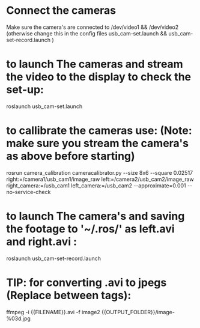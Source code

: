 # Connect the cameras
Make sure the camera's are connected to /dev/video1 && /dev/video2 
(otherwise change this in the config files usb_cam-set.launch && usb_cam-set-record.launch )


# to launch The cameras and stream the video to the display to check the set-up:
roslaunch usb_cam-set.launch 


# to callibrate the cameras use: (Note: make sure you stream the camera's as above before starting)
rosrun camera_calibration cameracalibrator.py --size 8x6 --square 0.02517 right:=/camera1/usb_cam1/image_raw left:=/camera2/usb_cam2/image_raw right_camera:=/usb_cam1 left_camera:=/usb_cam2 --approximate=0.001 --no-service-check 


# to launch The camera's and saving the footage to '~/.ros/' as left.avi and right.avi :
roslaunch usb_cam-set-record.launch 

# TIP: for converting .avi to jpegs (Replace between tags):
ffmpeg -i {{FILENAME}}.avi -f image2 {{OUTPUT_FOLDER}}/image-%03d.jpg

